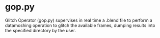 # gop.py
 Glitch Operator (gop.py) supervises in real time a .blend file to perform a datamoshing operation to glitch the available frames, dumping results into the specified directory by the user.

